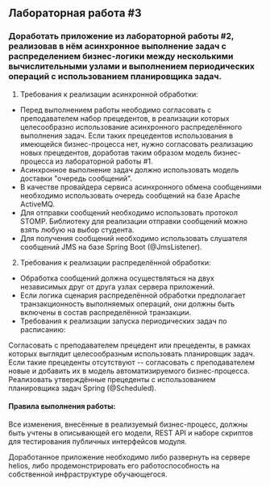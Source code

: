 ## Лабораторная работа #3

### Доработать приложение из лабораторной работы #2, реализовав в нём асинхронное выполнение задач с распределением бизнес-логики между несколькими вычислительными узлами и выполнением периодических операций с использованием планировщика задач.

1. Требования к реализации асинхронной обработки:

- Перед выполнением работы неободимо согласовать с преподавателем набор прецедентов, в реализации которых целесообразно использование асинхронного распределённого выполнения задач. Если таких прецедентов использования в имеющейся бизнес-процесса нет, нужно согласовать реализацию новых прецедентов, доработав таким образом модель бизнес-процесса из лабораторной работы #1.
- Асинхронное выполнение задач должно использовать модель доставки "очередь сообщений".
- В качестве провайдера сервиса асинхронного обмена сообщениями необходимо использовать очередь сообщений на базе Apache ActiveMQ.
- Для отправки сообщений необходимо использовать протокол STOMP. Библиотеку для реализации отправки сообщений можно взять любую на выбор студента.
- Для получения сообщений необходимо использовать слушателя сообщений JMS на базе Spring Boot (@JmsListener).

2. Требования к реализации распределённой обработки:

- Обработка сообщений должна осуществляться на двух независимых друг от друга узлах сервера приложений.
- Если логика сценария распределённой обработки предполагает транзакционность выполняемых операций, они должны быть включены в состав распределённой транзакции.
- Требования к реализации запуска периодических задач по расписанию:

Согласовать с преподавателем прецедент или прецеденты, в рамках которых выглядит целесообразным использовать планировщик задач.
Если такие прецеденты отсутствуют -- согласовать с преподавателем новые и добавить их в модель автоматизируемого бизнес-процесса.
Реализовать утверждённые прецеденты с использованием планировщика задач Spring (@Scheduled).

#### Правила выполнения работы:

Все изменения, внесённые в реализуемый бизнес-процесс, должны быть учтены в описывающей его модели, REST API и наборе скриптов для тестирования публичных интерфейсов модуля.

Доработанное приложение необходимо либо развернуть на сервере helios, либо продемонстрировать его работоспособность на собственной инфраструктуре обучающегося.
